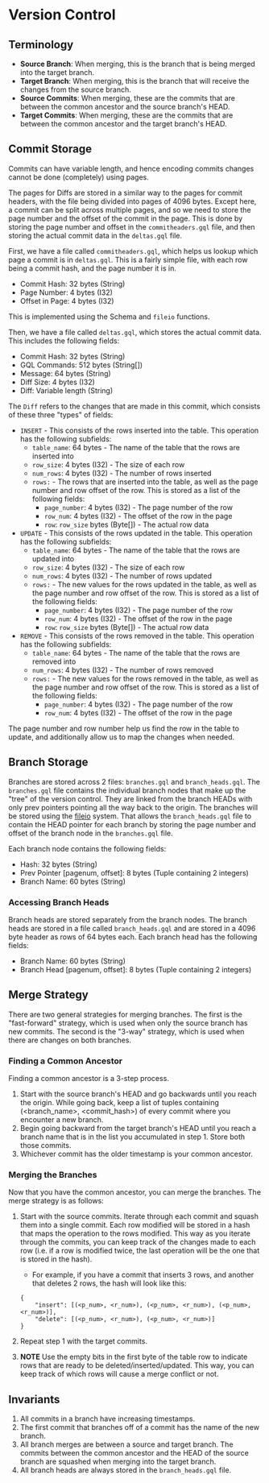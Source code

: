 # Version Control

## Terminology

* **Source Branch**: When merging, this is the branch that is being merged into the target branch.
* **Target Branch**: When merging, this is the branch that will receive the changes from the source branch.
* **Source Commits**: When merging, these are the commits that are between the common ancestor and the source branch's HEAD.
* **Target Commits**: When merging, these are the commits that are between the common ancestor and the target branch's HEAD.

## Commit Storage

Commits can have variable length, and hence encoding commits changes cannot be done (completely) using pages. 

The pages for Diffs are stored in a similar way to the pages for commit headers, with the file being divided into pages of 4096 bytes. Except here, a commit can be split across multiple pages, and so we need to store the page number and the offset of the commit in the page. This is done by storing the page number and offset in the `commitheaders.gql` file, and then storing the actual commit data in the `deltas.gql` file.

First, we have a file called `commitheaders.gql`, which helps us lookup which page a commit is in `deltas.gql`. This is a fairly simple file, with each row being a commit hash, and the page number it is in.
- Commit Hash: 32 bytes (String)
- Page Number: 4 bytes (I32)
- Offset in Page: 4 bytes (I32)

This is implemented using the Schema and `fileio` functions.

Then, we have a file called `deltas.gql`, which stores the actual commit data. This includes the following fields:
- Commit Hash: 32 bytes (String)
- GQL Commands: 512 bytes (String[])
- Message: 64 bytes (String)
- Diff Size: 4 bytes (I32)
- Diff: Variable length (String)

The `Diff` refers to the changes that are made in this commit, which consists of these three "types" of fields:
 - `INSERT` - This consists of the rows inserted into the table. This operation has the following subfields:
   - `table_name`: 64 bytes -  The name of the table that the rows are inserted into
   - `row_size`: 4 bytes (I32) - The size of each row
   - `num_rows`: 4 bytes (I32) - The number of rows inserted
   - `rows:` - The rows that are inserted into the table, as well as the page number and row offset of the row. This is stored as a list of the following fields:
     - `page_number`: 4 bytes (I32) - The page number of the row
     - `row_num`: 4 bytes (I32) - The offset of the row in the page
     - `row`: `row_size` bytes (Byte[]) - The actual row data
- `UPDATE` - This consists of the rows updated in the table. This operation has the following subfields:
   - `table_name`: 64 bytes -  The name of the table that the rows are updated into
   - `row_size`: 4 bytes (I32) - The size of each row
   - `num_rows`: 4 bytes (I32) - The number of rows updated
   - `rows:` - The new values for the rows updated in the table, as well as the page number and row offset of the row. This is stored as a list of the following fields:
     - `page_number`: 4 bytes (I32) - The page number of the row
     - `row_num`: 4 bytes (I32) - The offset of the row in the page
     - `row`: `row_size` bytes (Byte[]) - The actual row data
- `REMOVE` - This consists of the rows removed in the table. This operation has the following subfields:
   - `table_name`: 64 bytes -  The name of the table that the rows are removed into
   - `num_rows`: 4 bytes (I32) - The number of rows removed
   - `rows:` - The new values for the rows removed in the table, as well as the page number and row offset of the row. This is stored as a list of the following fields:
     - `page_number`: 4 bytes (I32) - The page number of the row
     - `row_num`: 4 bytes (I32) - The offset of the row in the page
     
The page number and row number help us find the row in the table to update, and additionally allow us to map the changes when needed.

## Branch Storage

Branches are stored across 2 files: `branches.gql` and `branch_heads.gql`. The `branches.gql` file contains the individual branch nodes that make up the "tree" of the version control. They are linked from the branch HEADs with only prev pointers pointing all the way back to the origin. The branches will be stored using the [fileio](https://github.com/GQL-Project/gql_db/tree/main/src/fileio#readme) system. That allows the `branch_heads.gql` file to contain the HEAD pointer for each branch by storing the page number and offset of the branch node in the `branches.gql` file.

Each branch node contains the following fields:
- Hash: 32 bytes (String)
- Prev Pointer [pagenum, offset]: 8 bytes (Tuple containing 2 integers)
- Branch Name: 60 bytes (String)

### Accessing Branch Heads

Branch heads are stored separately from the branch nodes. The branch heads are stored in a file called `branch_heads.gql` and are stored in a 4096 byte header as rows of 64 bytes each. Each branch head has the following fields:
- Branch Name: 60 bytes (String)
- Branch Head [pagenum, offset]: 8 bytes (Tuple containing 2 integers)

## Merge Strategy

There are two general strategies for merging branches. The first is the "fast-forward" strategy, which is used when only the source branch has new commits. The second is the "3-way" strategy, which is used when there are changes on both branches.

### Finding a Common Ancestor

Finding a common ancestor is a 3-step process.

1. Start with the source branch's HEAD and go backwards until you reach the origin. While going back, keep a list of tuples containing (<branch_name>, <commit_hash>) of every commit where you encounter a new branch. 
2. Begin going backward from the target branch's HEAD until you reach a branch name that is in the list you accumulated in step 1. Store both those commits.
3. Whichever commit has the older timestamp is your common ancestor.

### Merging the Branches

Now that you have the common ancestor, you can merge the branches. The merge strategy is as follows:

1. Start with the source commits. Iterate through each commit and squash them into a single commit. Each row modified will be stored in a hash that maps the operation to the rows modified. This way as you iterate through the commits, you can keep track of the changes made to each row (i.e. if a row is modified twice, the last operation will be the one that is stored in the hash).
    * For example, if you have a commit that inserts 3 rows, and another that deletes 2 rows, the hash will look like this: 
    
    ```
    {
        "insert": [(<p_num>, <r_num>), (<p_num>, <r_num>), (<p_num>, <r_num>)], 
        "delete": [(<p_num>, <r_num>), (<p_num>, <r_num>)]
    }
    ```
2. Repeat step 1 with the target commits.
3. **NOTE** Use the empty bits in the first byte of the table row to indicate rows that are ready to be deleted/inserted/updated. This way, you can keep track of which rows will cause a merge conflict or not. 

## Invariants

1. All commits in a branch have increasing timestamps.
2. The first commit that branches off of a commit has the name of the new branch.
3. All branch merges are between a source and target branch. The commits between the common ancestor and the HEAD of the source branch are squashed when merging into the target branch.
4. All branch heads are always stored in the `branch_heads.gql` file.

